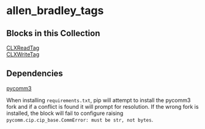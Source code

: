 allen_bradley_tags
===

Blocks in this Collection
---
[CLXReadTag](docs/clx_read_tag_block.md)  
[CLXWriteTag](docs/clx_write_tag_block.md)

Dependencies
---
[pycomm3](https://github.com/bpaterni/pycomm/tree/pycomm3)

When installing `requirements.txt`, pip will attempt to install the pycomm3 fork and if a conflict is found it will prompt for resolution. If the wrong fork is installed, the block will fail to configure raising `pycomm.cip.cip_base.CommError: must be str, not bytes`.
